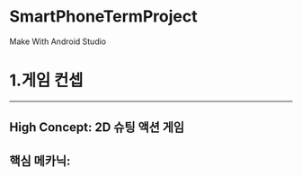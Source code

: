 # SmartPhoneTermProject
 Make With Android Studio

 # **1.게임 컨셉**
 ---
 ## High Concept: 2D 슈팅 액션 게임
 ## 핵심 메카닉:
